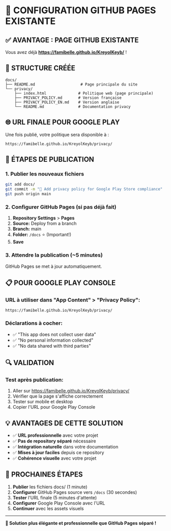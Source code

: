 # 🎉 CONFIGURATION GITHUB PAGES EXISTANTE

## ✅ **AVANTAGE : PAGE GITHUB EXISTANTE**

Vous avez déjà **https://famibelle.github.io/KreyolKeyb/** !

## 📁 **STRUCTURE CRÉÉE**

```
docs/
├── README.md                    # Page principale du site
└── privacy/
    ├── index.html              # Politique web (page principale)
    ├── PRIVACY_POLICY.md       # Version française
    ├── PRIVACY_POLICY_EN.md    # Version anglaise
    └── README.md               # Documentation privacy
```

## 🌐 **URL FINALE POUR GOOGLE PLAY**

Une fois publié, votre politique sera disponible à :
```
https://famibelle.github.io/KreyolKeyb/privacy/
```

## 🚀 **ÉTAPES DE PUBLICATION**

### 1. Publier les nouveaux fichiers
```bash
git add docs/
git commit -m "📄 Add privacy policy for Google Play Store compliance"
git push origin main
```

### 2. Configurer GitHub Pages (si pas déjà fait)
1. **Repository Settings** > **Pages**
2. **Source:** Deploy from a branch
3. **Branch:** main
4. **Folder:** `/docs` ⭐ (Important!)
5. **Save**

### 3. Attendre la publication (~5 minutes)
GitHub Pages se met à jour automatiquement.

## 📋 **POUR GOOGLE PLAY CONSOLE**

### URL à utiliser dans "App Content" > "Privacy Policy":
```
https://famibelle.github.io/KreyolKeyb/privacy/
```

### Déclarations à cocher:
- ✅ "This app does not collect user data"
- ✅ "No personal information collected"  
- ✅ "No data shared with third parties"

## 🔍 **VALIDATION**

### Test après publication:
1. Aller sur https://famibelle.github.io/KreyolKeyb/privacy/
2. Vérifier que la page s'affiche correctement
3. Tester sur mobile et desktop
4. Copier l'URL pour Google Play Console

## 💡 **AVANTAGES DE CETTE SOLUTION**

- ✅ **URL professionnelle** avec votre projet
- ✅ **Pas de repository séparé** nécessaire
- ✅ **Intégration naturelle** dans votre documentation
- ✅ **Mises à jour faciles** depuis ce repository
- ✅ **Cohérence visuelle** avec votre projet

## 🎯 **PROCHAINES ÉTAPES**

1. **Publier** les fichiers docs/ (1 minute)
2. **Configurer** GitHub Pages source vers `/docs` (30 secondes)
3. **Tester** l'URL finale (5 minutes d'attente)
4. **Configurer** Google Play Console avec l'URL
5. **Continuer** avec les assets visuels

---

**🚀 Solution plus élégante et professionnelle que GitHub Pages séparé !**